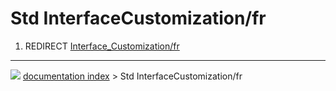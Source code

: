 # Std InterfaceCustomization/fr
1.  REDIRECT [Interface\_Customization/fr](Interface_Customization/fr.md)



---
![](images/Right_arrow.png) [documentation index](../README.md) > Std InterfaceCustomization/fr
